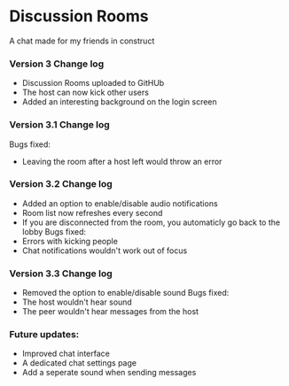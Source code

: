 # Discussion Rooms
 A chat made for my friends in construct

### Version 3 Change log
* Discussion Rooms uploaded to GitHUb
* The host can now kick other users
* Added an interesting background on the login screen

### Version 3.1 Change log
Bugs fixed:
* Leaving the room after a host left would throw an error

### Version 3.2 Change log
* Added an option to enable/disable audio notifications
* Room list now refreshes every second
* If you are disconnected from the room, you automaticly go back to the lobby
Bugs fixed:
* Errors with kicking people
* Chat notifications wouldn't work out of focus

### Version 3.3 Change log
* Removed the option to enable/disable sound
Bugs fixed:
* The host wouldn't hear sound
* The peer wouldn't hear messages from the host

### Future updates:
* Improved chat interface
* A dedicated chat settings page
* Add a seperate sound when sending messages
